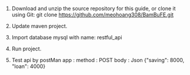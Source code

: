 1. Download and unzip the source repository for this guide, or clone it using Git: git clone https://github.com/meohoang308/BamBuFE.git

2. Update maven project.

3. Import database mysql with name: restful_api

4. Run project.

5. Test api by postMan app : 
   method : POST
   body : Json {"saving": 8000, "loan": 4000}